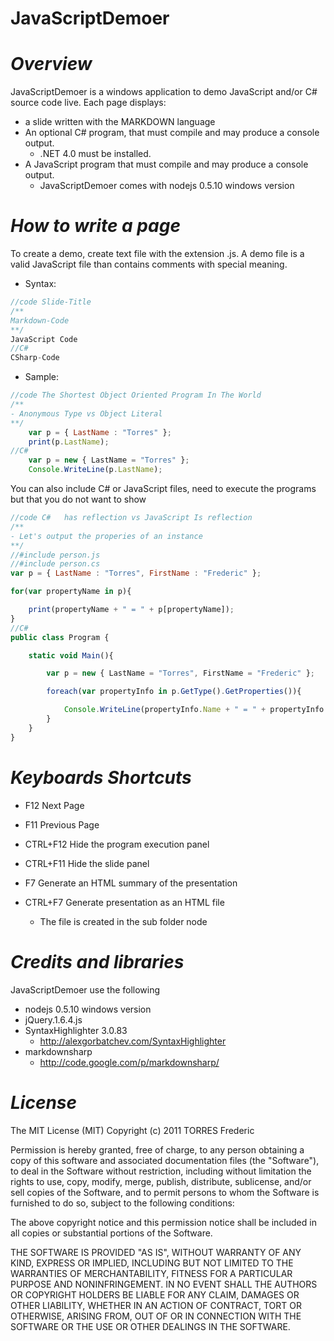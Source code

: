 JavaScriptDemoer
================

***Overview***
===============

JavaScriptDemoer is a windows application to demo JavaScript and/or C# source code live.
Each page displays:

- a slide written with the MARKDOWN language
- An optional C# program, that must compile and may produce a console output.
    - .NET 4.0 must be installed.
- A JavaScript program that must  compile and may produce a console output.
    - JavaScriptDemoer comes with nodejs 0.5.10 windows version


***How to write a page***
===============
To create a demo, create text file with the extension .js.
A demo file is a valid JavaScript file than contains comments with 
special meaning.

- Syntax:

```javascript
//code Slide-Title
/**
Markdown-Code
**/
JavaScript Code	
//C#
CSharp-Code
```

- Sample:

```javascript
//code The Shortest Object Oriented Program In The World
/**
- Anonymous Type vs Object Literal
**/
	var p = { LastName : "Torres" };
    print(p.LastName);
//C#
	var p = new { LastName = "Torres" };
    Console.WriteLine(p.LastName);
```

You can also include C# or JavaScript files, need to execute the 
programs but that you do not want to show

```javascript
//code C#   has reflection vs JavaScript Is reflection
/**
- Let's output the properies of an instance
**/
//#include person.js
//#include person.cs
var p = { LastName : "Torres", FirstName : "Frederic" };

for(var propertyName in p){

    print(propertyName + " = " + p[propertyName]);
}
//C#
public class Program {

    static void Main(){

        var p = new { LastName = "Torres", FirstName = "Frederic" };

        foreach(var propertyInfo in p.GetType().GetProperties()){

            Console.WriteLine(propertyInfo.Name + " = " + propertyInfo.GetValue(p, null).ToString());
        }
    }
}
```

***Keyboards Shortcuts***
===============

- F12 Next Page
- F11 Previous Page

- CTRL+F12 Hide the program execution panel
- CTRL+F11 Hide the slide panel

- F7 Generate an HTML summary of the presentation
- CTRL+F7 Generate presentation as an HTML file
    - The file is created in the sub folder node



***Credits and libraries***
===============

JavaScriptDemoer use the following

- nodejs 0.5.10 windows version
- jQuery.1.6.4.js
- SyntaxHighlighter 3.0.83
    - http://alexgorbatchev.com/SyntaxHighlighter
- markdownsharp
    - http://code.google.com/p/markdownsharp/
    

***License***
===============
The MIT License (MIT)
Copyright (c) 2011 TORRES Frederic

Permission is hereby granted, free of charge, to any person obtaining a copy of this software and associated documentation files (the "Software"), to deal in the Software without restriction, including without limitation the rights to use, copy, modify, merge, publish, distribute, sublicense, and/or sell copies of the Software, and to permit persons to whom the Software is furnished to do so, subject to the following conditions:

The above copyright notice and this permission notice shall be included in all copies or substantial portions of the Software.

THE SOFTWARE IS PROVIDED "AS IS", WITHOUT WARRANTY OF ANY KIND, EXPRESS OR IMPLIED, INCLUDING BUT NOT LIMITED TO THE WARRANTIES OF MERCHANTABILITY, FITNESS FOR A PARTICULAR PURPOSE AND NONINFRINGEMENT. IN NO EVENT SHALL THE AUTHORS OR COPYRIGHT HOLDERS BE LIABLE FOR ANY CLAIM, DAMAGES OR OTHER LIABILITY, WHETHER IN AN ACTION OF CONTRACT, TORT OR OTHERWISE, ARISING FROM, OUT OF OR IN CONNECTION WITH THE SOFTWARE OR THE USE OR OTHER DEALINGS IN THE SOFTWARE.